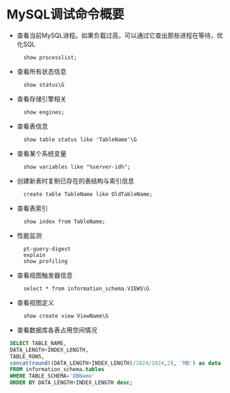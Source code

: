 # MySQL调试命令概要

- 查看当前MySQL进程。如果负载过高，可以通过它查出那些进程在等待，优化SQL

        show processlist;

- 查看所有状态信息

        show status\G

- 查看存储引擎相关

        show engines;

- 查看表信息

        show table status like 'TableName'\G

- 查看某个系统变量

        show variables like "%server-id%";

- 创建新表时复制已存在的表结构与索引信息

        create table TableName like OldTableName;

- 查看表索引

        show index from TableName;

- 性能监测

        pt-query-digest
        explain
        show profiling

- 查看视图触发器信息

        select * from information_schema.VIEWS\G

- 查看视图定义

        show create view ViewName\G

- 查看数据库各表占用空间情况

```sql
 SELECT TABLE_NAME,
 DATA_LENGTH+INDEX_LENGTH,
 TABLE_ROWS,
 concat(round((DATA_LENGTH+INDEX_LENGTH)/1024/1024,2), 'MB') as data
 FROM information_schema.tables
 WHERE TABLE_SCHEMA='DBName'
 ORDER BY DATA_LENGTH+INDEX_LENGTH desc;
```